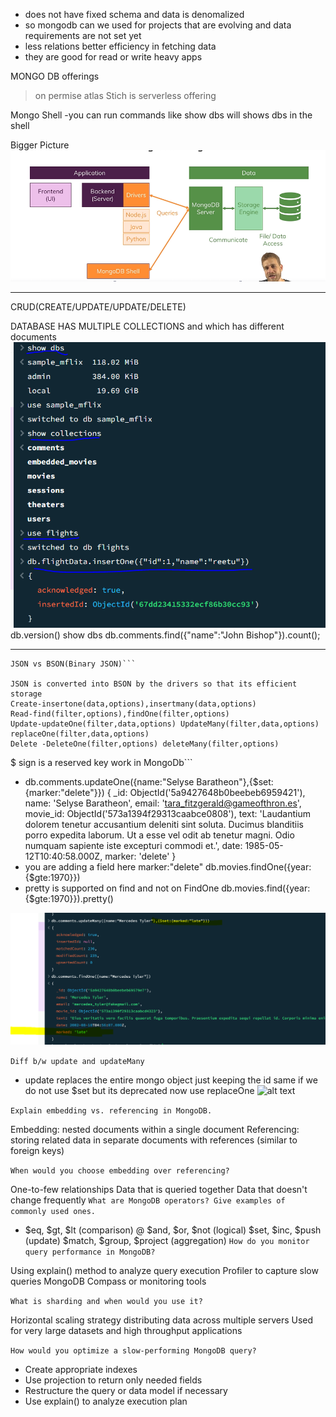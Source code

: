 * does not have fixed schema and data is denomalized
* so mongodb can we used for projects that are evolving and data requirements are not set yet
* less relations better efficiency in fetching data
* they are good for read or write heavy apps

MONGO DB offerings
>on permise
>atlas
>Stich is serverless offering

Mongo Shell -you can run commands like show dbs will shows dbs in the shell

Bigger Picture
![alt text](image.png)


**********************************************************************
CRUD(CREATE/UPDATE/UPDATE/DELETE)

DATABASE HAS MULTIPLE COLLECTIONS and which has different documents 
![alt text](image-1.png)
db.version()
show dbs
db.comments.find({"name":"John Bishop"}).count();
****************************
```
JSON vs BSON(Binary JSON)```

JSON is converted into BSON by the drivers so that its efficient storage
Create-insertone(data,options),insertmany(data,options)
Read-find(filter,options),findOne(filter,options)
Update-updateOne(filter,data,options) UpdateMany(filter,data,options) replaceOne(filter,data,options)
Delete -DeleteOne(filter,options) deleteMany(filter,options)

```
$ sign is a reserved key work in MongoDb```

* db.comments.updateOne({name:"Selyse Baratheon"},{$set:{marker:"delete"}})
{
  _id: ObjectId('5a9427648b0beebeb6959421'),
  name: 'Selyse Baratheon',
  email: 'tara_fitzgerald@gameofthron.es',
  movie_id: ObjectId('573a1394f29313caabce0808'),
  text: 'Laudantium dolorem tenetur accusantium deleniti sint soluta. Ducimus blanditiis porro expedita laborum. Ut a esse vel odit ab tenetur magni. Odio numquam sapiente iste excepturi commodi et.',
  date: 1985-05-12T10:40:58.000Z,
  marker: 'delete'
}
* you are adding a field here marker:"delete" 
db.movies.findOne({year:{$gte:1970}})
* pretty is supported on find and not on FindOne
db.movies.find({year:{$gte:1970}}).pretty()

![alt text](image-2.png)

```Diff b/w update and updateMany```
* update replaces the entire mongo object just keeping the id same if we do not use $set but its deprecated now use replaceOne
![alt text](image-3.png)

```Explain embedding vs. referencing in MongoDB.```

Embedding: nested documents within a single document
Referencing: storing related data in separate documents with references (similar to foreign keys)


```When would you choose embedding over referencing?```

One-to-few relationships
Data that is queried together
Data that doesn't change frequently
```What are MongoDB operators? Give examples of commonly used ones.```

* $eq, $gt, $lt (comparison)
@ $and, $or, $not (logical)
$set, $inc, $push (update)
$match, $group, $project (aggregation)
```How do you monitor query performance in MongoDB?```

Using explain() method to analyze query execution
Profiler to capture slow queries
MongoDB Compass or monitoring tools


```What is sharding and when would you use it?```

Horizontal scaling strategy distributing data across multiple servers
Used for very large datasets and high throughput applications

```How would you optimize a slow-performing MongoDB query?```

* Create appropriate indexes
* Use projection to return only needed fields
* Restructure the query or data model if necessary
* Use explain() to analyze execution plan

